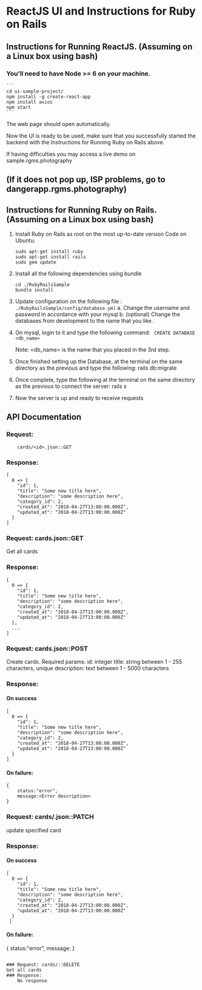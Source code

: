 # ReactJS UI and Instructions for Ruby on Rails

## Instructions for Running ReactJS.  (Assuming on a Linux box using bash)

### You’ll need to have Node >= 6 on your machine.
	```
	cd ui-sample-project/
	npm install -g create-react-app
	npm install axios
	npm start
	```

The web page should open automatically.

Now the UI is ready to be used, make sure that you successfully started the backend with the Instructions for Running Ruby on Rails above.

If having difficulties you may access a live demo on sample.rgms.photography  
## 													(If it does not pop up, ISP problems, go to dangerapp.rgms.photography)


## Instructions for Running Ruby on Rails. (Assuming on a Linux box using bash)

1. Install Ruby on Rails as root on the most up-to-date version
   Code on Ubuntu:
	```
	sudo apt-get install ruby
	sudo apt-get install rails
	sudo gem update
	```
2. Install all the following dependencies using bundle
	```
	cd ./RubyRailsSample
	bundle install
	```
3. Update configuration on the following file : ```./RubyRailsSample/config/database.yml```
	a. Change the username and password in accordance with your mysql
	b. (optional) Change the databases from development to the name that you like.
4. On mysql, login to it and type the following command:
	```	CREATE DATABASE <db_name>```

	Note: <db_name> is the name that you placed in the 3rd step.
5. Once finished setting up the Database, at the terminal on the same directory as the previous and type the following:
	rails db:migrate
6. Once complete, type the following at the terminal on the same directory as the previous to connect the server:
	rails s
7. Now the server is up and ready to receive requests

## API Documentation

### Request: 
		cards/<id>.json::GET

### Response:
```
[
  0 => {
    "id": 1,
    "title": "Some new title here",
    "description": "some description here",
    "category_id": 2,
    "created_at": "2018-04-27T13:00:00.000Z",
    "updated_at": "2018-04-27T13:00:00.000Z"
  }
]
```
### Request: cards.json::GET
Get all cards

### Response: 
```
[
  0 => {
    "id": 1,
    "title": "Some new title here",
    "description": "some description here",
    "category_id": 2,
    "created_at": "2018-04-27T13:00:00.000Z",
    "updated_at": "2018-04-27T13:00:00.000Z"
  },
  ...
]
```

### Request: cards.json::POST
Create cards.
Required params:
	id: integer
	title: string between 1 - 255 characters, unique
	description: text between 1 - 5000 characters
	
### Response: 
#### On success
```
[
  0 => {
    "id": 1,
    "title": "Some new title here",
    "description": "some description here",
    "category_id": 2,
    "created_at": "2018-04-27T13:00:00.000Z",
    "updated_at": "2018-04-27T13:00:00.000Z"
  }
]
```
#### On failure:
```
{
	status:"error", 
	message:<Error description>
}
```

### Request: cards/<id>.json::PATCH
update specified card

### Response: 
#### On success
```
[
  0 => {
    "id": 1,
    "title": "Some new title here",
    "description": "some description here",
    "category_id": 2,
    "created_at": "2018-04-27T13:00:00.000Z",
    "updated_at": "2018-04-27T13:00:00.000Z"
  }
 ]
```
#### On failure:
{
	status:"error", 
	message:<Error description>
}
```

### Request: cards/::DELETE
Get all cards
### Response: 
	No response


	
	
	


